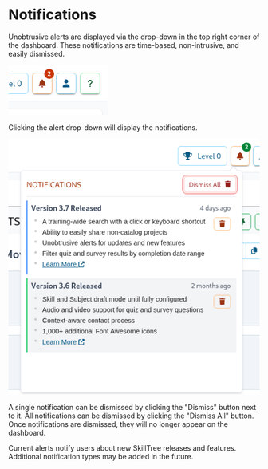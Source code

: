 # Notifications
 
Unobtrusive alerts are displayed via the drop-down in the top right corner of the dashboard. These notifications
are time-based, non-intrusive, and easily dismissed.

![component-notifications-btn.png](../../screenshots/admin/component-notifications-btn.png)

Clicking the alert drop-down will display the notifications.

![component-notifications.png](../../screenshots/admin/component-notifications-dropdown.png)

A single notification can be dismissed by clicking the "Dismiss" button next to it. All notifications can be dismissed
by clicking the "Dismiss All" button. Once notifications are dismissed, they will no longer appear on the dashboard.

Current alerts notify users about new SkillTree releases and features. Additional notification types may be added in the future.
